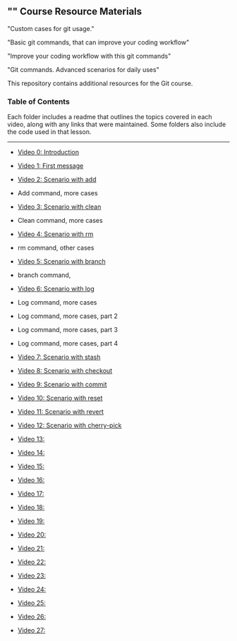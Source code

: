 ## "" Course Resource Materials


"Custom cases for git usage."

"Basic git commands, that can improve your coding workflow"

"Improve your coding workflow with this git commands"

"Git commands. Advanced scenarios for daily uses"






This repository contains additional resources for the Git course.



### Table of Contents

Each folder includes a readme that outlines the topics covered in each video, along with any links that were maintained. Some folders also include the code used in that lesson.


---












- [Video 0: Introduction](./video-01)

- [Video 1: First message](./video-03)

- [Video 2: Scenario with add](./video-04)
- Add command, more cases

- [Video 3: Scenario with clean](./video-05)
- Clean command, more cases

- [Video 4: Scenario with rm](./video-06)
- rm command, other cases

- [Video 5: Scenario with branch](./video-07)
- branch command,

- [Video 6: Scenario with log](./video-08)
- Log command, more cases
- Log command, more cases, part 2
- Log command, more cases, part 3
- Log command, more cases, part 4

- [Video 7: Scenario with stash](.//video-09)

- [Video 8: Scenario with checkout](.//video-09)
- [Video 9: Scenario with commit](.//video-09)

- [Video 10: Scenario with reset](./video-12)

- [Video 11: Scenario with revert](./video-13)

- [Video 12: Scenario with cherry-pick](./video-14)



- [Video 13: ](./video-15)



- [Video 14: ](./video-16)
- [Video 15: ](./video-17)

- [Video 16: ](./video-17)
- [Video 17: ](./video-17)
- [Video 18: ](./video-17)
- [Video 19: ](./video-17)
- [Video 20: ](./video-17)
- [Video 21: ](./video-17)
- [Video 22: ](./video-17)

- [Video 23: ](./video-17)
- [Video 24: ](./video-17)
- [Video 25: ](./video-17)
- [Video 26: ](./video-17)
- [Video 27: ](./video-17)
